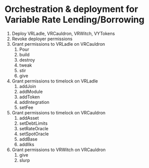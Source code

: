 # Orchestration & deployment for Variable Rate Lending/Borrowing
1. Deploy VRLadle, VRCauldron, VRWitch, VYTokens
2. Revoke deployer permissions
3. Grant permissions to VRLadle on VRCauldron
    1. Pour
    2. build
    3. destroy
    4. tweak
    5. stir
    6. give
4. Grant permissions to timelock on VRLadle
    1. addJoin
    2. addModule
    3. addToken
    4. addIntegration
    5. setFee
5. Grant permissions to timelock on VRCauldron
    1. addAsset
    2. setDebtLimits
    3. setRateOracle
    4. setSpotOracle
    5. addBase
    6. addIlks
5. Grant permissions to VRWitch on VRCauldron
    1. give
    2. slurp